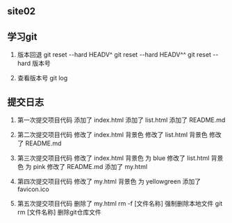 ## site02

## 学习git 
1. 版本回退
	 git reset --hard HEADV^
	 git reset --hard HEADV^^
	 git reset --hard 版本号

2. 查看版本号
	 git log




## 提交日志
1. 第一次提交项目代码
	添加了 index.html 
	添加了 list.html 
	添加了 README.md

2. 第二次提交项目代码
	修改了 index.html 背景色
	修改了 list.html  背景色
	修改了 README.md


3. 第三次提交项目代码
	修改了 index.html 背景色 为 blue
	修改了 list.html  背景色 为 pink
	修改了 README.md
	添加了 my.html


4. 第四次提交项目代码
	修改了 my.html  背景色 为 yellowgreen
	添加了 favicon.ico

5. 第五次提交项目代码
	删除了 my.html 
	rm -f [文件名称]  强制删除本地文件
	git rm  [文件名称] 删除git仓库文件
	